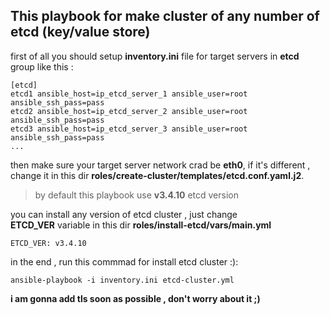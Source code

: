 ## This playbook for make cluster of any number of etcd (key/value store)

first of all you should setup **inventory.ini** file for target servers in **etcd** group like this :

```
[etcd]
etcd1 ansible_host=ip_etcd_server_1 ansible_user=root ansible_ssh_pass=pass
etcd2 ansible_host=ip_etcd_server_2 ansible_user=root ansible_ssh_pass=pass
etcd3 ansible_host=ip_etcd_server_3 ansible_user=root ansible_ssh_pass=pass
...
```

then make sure your target server network crad be **eth0**, if it's different , change it in this dir **roles/create-cluster/templates/etcd.conf.yaml.j2**.


> by default this playbook use **v3.4.10** etcd version 

you can install any version of etcd cluster , just change  
**ETCD_VER** variable in this dir **roles/install-etcd/vars/main.yml**

```
ETCD_VER: v3.4.10
```

in the end , run this commmad for install etcd cluster :):
```
ansible-playbook -i inventory.ini etcd-cluster.yml
```

**i am gonna add tls soon as possible , don't worry about it ;)**
